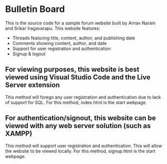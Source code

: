 # Bulletin Board

This is the source code for a sample forum website built by Arnav Narain and Srikar Iragavarapu. This website features:
* Threads featuring title, content, author, and publishing date
* Comments showing content, author, and date 
* Support for user registration and authentication
* Signup & logout

## For viewing purposes, this website is best viewed using Visual Studio Code and the Live Server extension 
This method will forego any user registration and authentication due to lack of support for SQL. 
For this method, index.html is the start webpage. 

## For authentication/signout, this website can be viewed with any web server solution (such as XAMPP)
This method will support user registration and authentication. This will allow the website to be viewed locally. 
For this method, signup.html is the start webpage.

